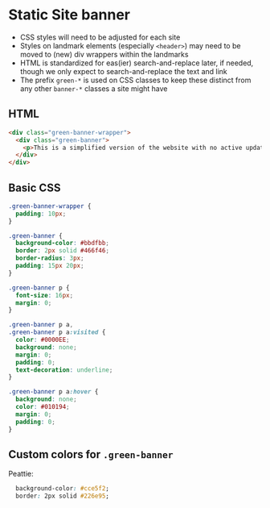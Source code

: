 # Static Site banner
- CSS styles will need to be adjusted for each site
- Styles on landmark elements (especially `<header>`) may need to be moved to (new) div wrappers within the landmarks
- HTML is standardized for eas(ier) search-and-replace later, if needed, though we only expect to search-and-replace the text and link
- The prefix `green-*` is used on CSS classes to keep these distinct from any other `banner-*` classes a site might have


## HTML

``` html
<div class="green-banner-wrapper">
  <div class="green-banner">
    <p>This is a simplified version of the website with no active updates. See the <a href="#">Site Information Page</a> for contact information, data downloads, and other details. </p>
  </div>
</div>
```

## Basic CSS
``` css
.green-banner-wrapper {
  padding: 10px;
}

.green-banner {
  background-color: #bbdfbb;
  border: 2px solid #466f46;
  border-radius: 3px;
  padding: 15px 20px;
}

.green-banner p {
  font-size: 16px;
  margin: 0;
}

.green-banner p a,
.green-banner p a:visited {
  color: #0000EE;
  background: none;
  margin: 0;
  padding: 0;
  text-decoration: underline;
}

.green-banner p a:hover {
  background: none;
  color: #010194;
  margin: 0;
  padding: 0;
}
```
## Custom colors for `.green-banner`

Peattie:

``` css
  background-color: #cce5f2;
  border: 2px solid #226e95;
```
